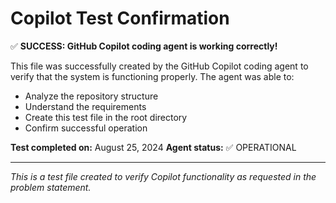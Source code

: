# Copilot Test Confirmation

✅ **SUCCESS: GitHub Copilot coding agent is working correctly!**

This file was successfully created by the GitHub Copilot coding agent to verify that the system is functioning properly. The agent was able to:

- Analyze the repository structure
- Understand the requirements
- Create this test file in the root directory
- Confirm successful operation

**Test completed on:** August 25, 2024
**Agent status:** ✅ OPERATIONAL

---

*This is a test file created to verify Copilot functionality as requested in the problem statement.*